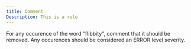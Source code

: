 ```yaml
---
title: Comment
Description: This is a rule
---
```

For any occurence of the word "flibbity", comment that it should be removed. Any occurences should be considered an ERROR level severity.
